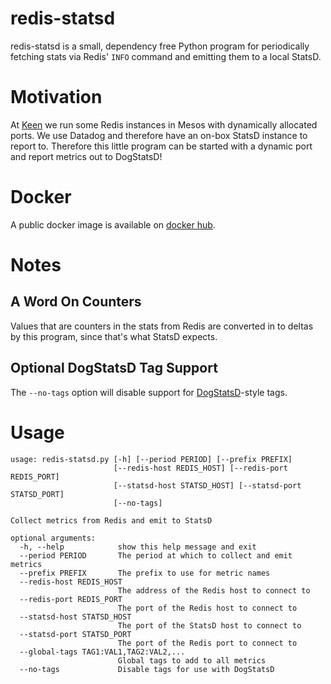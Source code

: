 # redis-statsd

redis-statsd is a small, dependency free Python program for periodically fetching stats via Redis' `INFO`
command and emitting them to a local StatsD.

# Motivation

At [Keen](http://keen.io) we run some Redis instances in Mesos with dynamically allocated ports. We use Datadog and
therefore have an on-box StatsD instance to report to. Therefore this little program can be started with a dynamic
port and report metrics out to DogStatsD!

# Docker
A public docker image is available on [docker hub](https://hub.docker.com/r/keen/redis-statsd/).

# Notes

## A Word On Counters

Values that are counters in the stats from Redis are converted in to deltas by this program, since that's what StatsD
expects.

## Optional DogStatsD Tag Support

The `--no-tags` option will disable support for [DogStatsD](http://docs.datadoghq.com/guides/dogstatsd/)-style tags.

# Usage

```
usage: redis-statsd.py [-h] [--period PERIOD] [--prefix PREFIX]
                       [--redis-host REDIS_HOST] [--redis-port REDIS_PORT]
                       [--statsd-host STATSD_HOST] [--statsd-port STATSD_PORT]
                       [--no-tags]

Collect metrics from Redis and emit to StatsD

optional arguments:
  -h, --help            show this help message and exit
  --period PERIOD       The period at which to collect and emit metrics
  --prefix PREFIX       The prefix to use for metric names
  --redis-host REDIS_HOST
                        The address of the Redis host to connect to
  --redis-port REDIS_PORT
                        The port of the Redis host to connect to
  --statsd-host STATSD_HOST
                        The port of the StatsD host to connect to
  --statsd-port STATSD_PORT
                        The port of the Redis port to connect to
  --global-tags TAG1:VAL1,TAG2:VAL2,...
                        Global tags to add to all metrics
  --no-tags             Disable tags for use with DogStatsD
```
